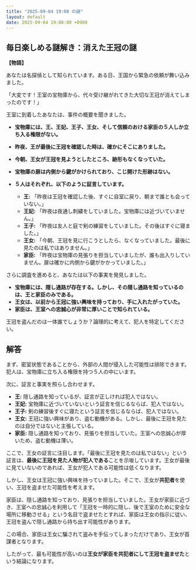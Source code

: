 ```yaml
---
title: "2025-09-04 19:08 の謎"
layout: default
date: 2025-09-04 19:08:00 +0900
---
```

## 毎日楽しめる謎解き：消えた王冠の謎

**【物語】**

あなたは名探偵として知られています。ある日、王国から緊急の依頼が舞い込みました。

「大変です！王室の宝物庫から、代々受け継がれてきた大切な王冠が消えてしまったのです！」

王室に到着したあなたは、事件の概要を聞きました。

*   **宝物庫には、王、王妃、王子、王女、そして信頼のおける家臣の５人しか立ち入る権限がない。**
*   **昨夜、王が最後に王冠を確認した時は、確かにそこにありました。**
*   **今朝、王女が王冠を見ようとしたところ、跡形もなくなっていた。**
*   **宝物庫の扉は内側から鍵がかけられており、こじ開けた形跡はない。**
*   **５人はそれぞれ、以下のように証言しています。**

    *   **王:** 「昨夜は王冠を確認した後、すぐに自室に戻り、朝まで誰とも会っていない。」
    *   **王妃:** 「昨夜は夜通し刺繍をしていました。宝物庫には近づいていません。」
    *   **王子:** 「昨夜は友人と庭で剣の練習をしていました。その後はすぐに寝ました。」
    *   **王女:** 「今朝、王冠を見に行こうとしたら、なくなっていました。最後に見たのは私ではありません。」
    *   **家臣:** 「昨夜は宝物庫の見張りを担当していましたが、誰も出入りしていません。扉は確かに内側から鍵がかかっていました。」

さらに調査を進めると、あなたは以下の事実を発見しました。

*   **宝物庫には、隠し通路が存在する。しかし、その隠し通路を知っているのは、王と家臣のみである。**
*   **王女は、以前から王冠に強い興味を持っており、手に入れたがっていた。**
*   **家臣は、王室への忠誠心が非常に厚いことで知られている。**

王冠を盗んだのは一体誰でしょうか？論理的に考えて、犯人を特定してください。

## 解答

まず、密室状態であることから、外部の人間が侵入した可能性は排除できます。犯人は、宝物庫に立ち入る権限を持つ５人の中にいます。

次に、証言と事実を照らし合わせます。

*   **王:** 隠し通路を知っているが、証言が正しければ犯人ではない。
*   **王妃:** 宝物庫に近づいていないという証言を信じるならば、犯人ではない。
*   **王子:** 剣の練習後すぐに寝たという証言を信じるならば、犯人ではない。
*   **王女:** 王冠に強い興味があり、盗む動機がある。しかし、最後に王冠を見たのは自分ではないと主張している。
*   **家臣:** 隠し通路を知っており、見張りを担当していた。王室への忠誠心が厚いため、盗む動機は薄い。

ここで、王女の証言に注目します。「最後に王冠を見たのは私ではない」という証言は、**最後に王冠を見た人物が犯人である**ことを示唆しています。王女が最後に見ていないのであれば、王女が犯人である可能性は低くなります。

しかし、王女は王冠に強い興味を持っていました。そこで、王女が**共犯者**を使い、王冠を盗ませた可能性を考えます。

家臣は、隠し通路を知っており、見張りを担当していました。王女が家臣に近づき、王室への忠誠心を利用して「王冠を一時的に隠し、後で王室のために安全な場所に移動させる」という名目で盗ませたとすれば、家臣は王女の指示に従い、王冠を盗んで隠し通路から持ち出す可能性があります。

この場合、家臣は王女に騙されて盗みを手伝ってしまっただけであり、王女が首謀者となります。

したがって、最も可能性が高いのは**王女が家臣を共犯者にして王冠を盗ませた**という結論になります。
